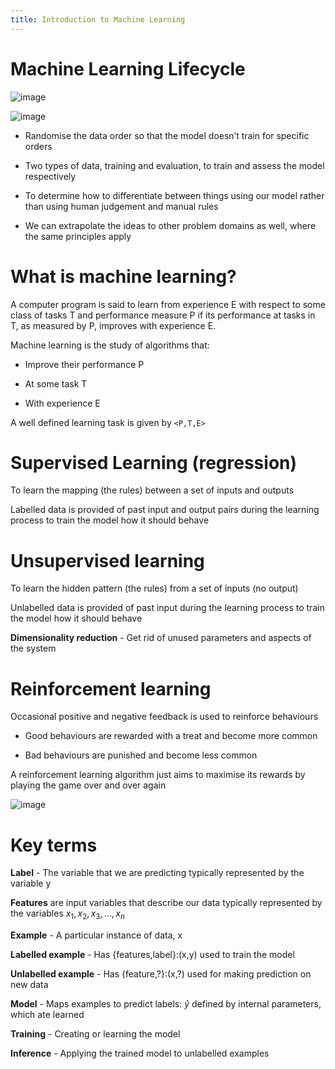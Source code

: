 ```yaml
---
title: Introduction to Machine Learning
---
```


# Machine Learning Lifecycle

![image](/img/Year_2/Software_Methodologies/Machine_Learning/Introduction/Lifecycle.webp)

![image](/img/Year_2/Software_Methodologies/Machine_Learning/Introduction/Lifecycle1.webp)

-   Randomise the data order so that the model doesn’t train for
    specific orders

-   Two types of data, training and evaluation, to train and assess the
    model respectively

-   To determine how to differentiate between things using our model
    rather than using human judgement and manual rules

-   We can extrapolate the ideas to other problem domains as well, where
    the same principles apply

# What is machine learning?

<Definition name="Machine Learning">
A computer program is said to learn from experience E with respect to some class of tasks T and performance measure P if its performance at tasks in T, as measured by P, improves with experience E.
</Definition>

Machine learning is the study of algorithms that:

-   Improve their performance P

-   At some task T

-   With experience E

A well defined learning task is given by `<P,T,E>`

# Supervised Learning (regression)

To learn the mapping (the rules) between a set of inputs and outputs

Labelled data is provided of past input and output pairs during the
learning process to train the model how it should behave

# Unsupervised learning

To learn the hidden pattern (the rules) from a set of inputs (no
output)

Unlabelled data is provided of past input during the learning process to
train the model how it should behave

**Dimensionality reduction** - Get rid of unused parameters and aspects
of the system

# Reinforcement learning

Occasional positive and negative feedback is used to reinforce
behaviours

-   Good behaviours are rewarded with a treat and become more common

-   Bad behaviours are punished and become less common

A reinforcement learning algorithm just aims to maximise its rewards by
playing the game over and over again

![image](/img/Year_2/Software_Methodologies/Machine_Learning/Introduction/Categories.webp)

# Key terms

**Label** - The variable that we are predicting typically represented by
the variable y

**Features** are input variables that describe our data typically
represented by the variables ${x_1,x_2,x_3,...,x_n}$

**Example** - A particular instance of data, x

**Labelled example** - Has {features,label}:(x,y) used to train the
model

**Unlabelled example** - Has {feature,?}:(x,?) used for making
prediction on new data

**Model** - Maps examples to predict labels: $\hat{y}$ defined by
internal parameters, which ate learned

**Training** - Creating or learning the model

**Inference** - Applying the trained model to unlabelled examples
